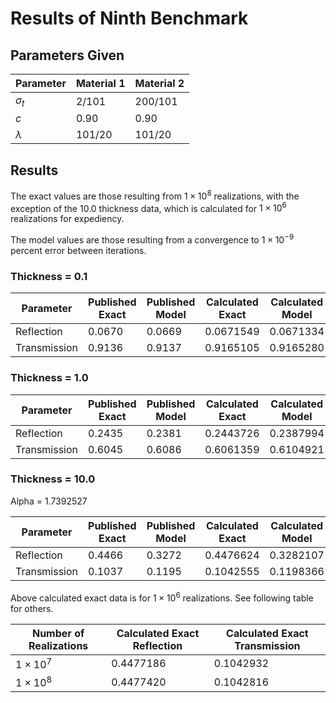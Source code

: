 # Results of Ninth Benchmark

## Parameters Given

Parameter | Material 1 | Material 2
--- | --- | ---
$\sigma_t$ | 2/101 | 200/101
$c$ | 0.90 | 0.90
$\lambda$ | 101/20 | 101/20

## Results

The exact values are those resulting from $1 \times 10^8$ realizations, with the exception of the 10.0 thickness data, which is calculated for $1 \times 10^6$ realizations for expediency.

The model values are those resulting from a convergence to $1 \times 10^{-9}$ percent error between iterations.

### Thickness = 0.1

Parameter | Published Exact | Published Model | Calculated Exact | Calculated Model
--- | --- | --- | --- | ---
Reflection | 0.0670 | 0.0669 | 0.0671549 | 0.0671334
Transmission | 0.9136 | 0.9137 | 0.9165105 | 0.9165280

### Thickness = 1.0

Parameter | Published Exact | Published Model | Calculated Exact | Calculated Model
--- | --- | --- | --- | ---
Reflection | 0.2435 | 0.2381 | 0.2443726 | 0.2387994
Transmission | 0.6045 | 0.6086 | 0.6061359 | 0.6104921

### Thickness = 10.0

Alpha = 1.7392527

Parameter | Published Exact | Published Model | Calculated Exact | Calculated Model | Alpha Closure
--- | --- | --- | --- | --- | ---
Reflection | 0.4466 | 0.3272 | 0.4476624 | 0.3282107 | 0.3509208
Transmission | 0.1037 | 0.1195 | 0.1042555 | 0.1198366 | 0.0659534

Above calculated exact data is for $1 \times 10^6$ realizations. See following table for others.

Number of Realizations | Calculated Exact Reflection | Calculated Exact Transmission
--- | --- | ---
$1 \times 10^7$ | 0.4477186 | 0.1042932
$1 \times 10^8$ | 0.4477420 | 0.1042816
